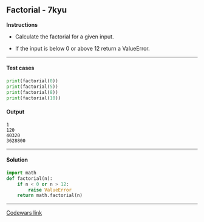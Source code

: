 ## Factorial - 7kyu

**Instructions**

- Calculate the factorial for a given input.

- If the input is below 0 or above 12 return a ValueError.

---

#### Test cases

```python
print(factorial(0))
print(factorial(5))
print(factorial(8))
print(factorial(10))
```

#### Output
```
1
120
40320
3628800
```

---

#### Solution

```python
import math
def factorial(n):
    if n < 0 or n > 12:
        raise ValueError
    return math.factorial(n)
```

---

[Codewars link](https://www.codewars.com/kata/54ff0d1f355cfd20e60001fc)
